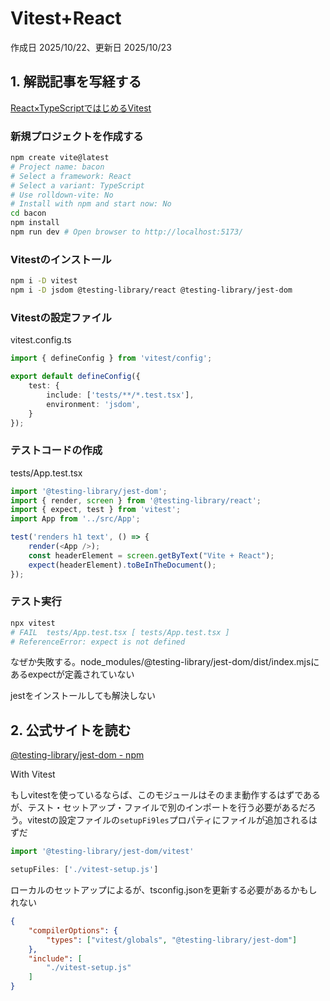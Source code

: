 # Vitest+React

作成日 2025/10/22、更新日 2025/10/23

## 1. 解説記事を写経する

[React×TypeScriptではじめるVitest](https://zenn.dev/yskn_sid25/articles/b79d97a8f921d6)

### 新規プロジェクトを作成する

```bash
npm create vite@latest
# Project name: bacon
# Select a framework: React
# Select a variant: TypeScript
# Use rolldown-vite: No
# Install with npm and start now: No
cd bacon
npm install
npm run dev # Open browser to http://localhost:5173/
```

### Vitestのインストール

```bash
npm i -D vitest
npm i -D jsdom @testing-library/react @testing-library/jest-dom
```

### Vitestの設定ファイル

vitest.config.ts

```typescript
import { defineConfig } from 'vitest/config';

export default defineConfig({
    test: {
        include: ['tests/**/*.test.tsx'],
        environment: 'jsdom',
    }
});
```

### テストコードの作成

tests/App.test.tsx

```typescript
import '@testing-library/jest-dom';
import { render, screen } from '@testing-library/react';
import { expect, test } from 'vitest';
import App from '../src/App';

test('renders h1 text', () => {
    render(<App />);
    const headerElement = screen.getByText("Vite + React");
    expect(headerElement).toBeInTheDocument();
});
```

### テスト実行

```bash
npx vitest
# FAIL  tests/App.test.tsx [ tests/App.test.tsx ]
# ReferenceError: expect is not defined
```

なぜか失敗する。node_modules/@testing-library/jest-dom/dist/index.mjsにあるexpectが定義されていない

jestをインストールしても解決しない

## 2. 公式サイトを読む

[@testing-library/jest-dom - npm](https://www.npmjs.com/package/@testing-library/jest-dom)

With Vitest

もしvitestを使っているならば、このモジュールはそのまま動作するはずであるが、テスト・セットアップ・ファイルで別のインポートを行う必要があるだろう。vitestの設定ファイルの`setupFi9les`プロパティにファイルが追加されるはずだ

```typescript
import '@testing-library/jest-dom/vitest'

setupFiles: ['./vitest-setup.js']
```

ローカルのセットアップによるが、tsconfig.jsonを更新する必要があるかもしれない

```json
{
    "compilerOptions": {
        "types": ["vitest/globals", "@testing-library/jest-dom"]
    },
    "include": [
        "./vitest-setup.js"
    ]
}
```
